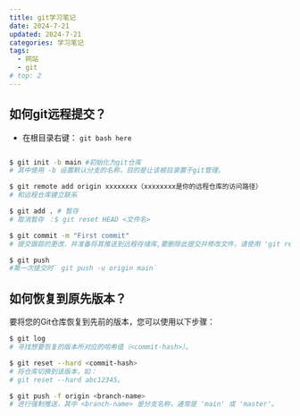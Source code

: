 ```yaml
---
title: git学习笔记
date: 2024-7-21
updated: 2024-7-21
categories: 学习笔记
tags:
  - 网站
  - git
# top: 2
---
```




## 如何git远程提交？
* 在根目录右键： `git bash here`
```bash

$ git init -b main #初始化为git仓库
# 其中使用 -b 设置默认分支的名称，目的是让该根目录置于git管理。

$ git remote add origin xxxxxxxx（xxxxxxxx是你的远程仓库的访问路径）
# 和远程仓库建立联系

$ git add . # 暂存
# 取消暂存 ：$ git reset HEAD <文件名>

$ git commit -m "First commit" 
# 提交跟踪的更改，并准备将其推送到远程存储库,要删除此提交并修改文件，请使用 'git reset --soft HEAD~1' 并再次提交和添加文件。

$ git push
#第一次提交时` git push -u origin main`
```
## 如何恢复到原先版本？
要将您的Git仓库恢复到先前的版本，您可以使用以下步骤：


   ```bash
   $ git log
   # 寻找想要恢复的版本所对应的哈希值（<commit-hash>）。

   $ git reset --hard <commit-hash>
   # 将仓库切换到该版本，如：
   # git reset --hard abc12345。

   $ git push -f origin <branch-name>
   # 进行强制推送，其中 <branch-name> 是分支名称，通常是 'main' 或 'master'。
   ```



